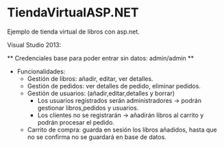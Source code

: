 # TiendaVirtualASP.NET
Ejemplo de tienda virtual de libros con asp.net.

Visual Studio 2013:

** Credenciales base para poder entrar sin datos: admin/admin **
* Funcionalidades:
	- Gestión de libros: añadir, editar, ver detalles.
	- Gestión de pedidos: ver detalles de pedido, eliminar pedidos.
	- Gestión de usuarios: (añadir,editar,detalles y borrar)
		* Los usuarios registrados serán administradores -> podrán gestionar libros,pedidos y usuarios.
		* Los clientes no se registrarán -> añadirán libros al carrito y podrán procesar el pedido.
	- Carrito de compra: guarda en sesión los libros añadidos, hasta que no se confirma no se guardará en base de datos.
